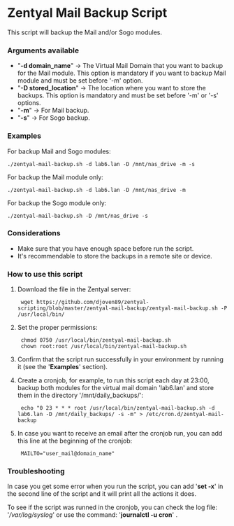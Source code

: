 # **Zentyal Mail Backup Script**

This script will backup the Mail and/or Sogo modules.

### Arguments available

* "**-d domain_name**" -> The Virtual Mail Domain that you want to backup for the Mail module. This option is mandatory if you want to backup Mail module and must be set before '-m' option.
* "**-D stored_location**" -> The location where you want to store the backups. This option is mandatory and must be set before '-m' or '-s' options.
* "**-m**" -> For Mail backup.
* "**-s**" -> For Sogo backup.


### Examples

For backup Mail and Sogo modules:

    ./zentyal-mail-backup.sh -d lab6.lan -D /mnt/nas_drive -m -s 

For backup the Mail module only:

    ./zentyal-mail-backup.sh -d lab6.lan -D /mnt/nas_drive -m

For backup the Sogo module only:

    ./zentyal-mail-backup.sh -D /mnt/nas_drive -s


### Considerations

* Make sure that you have enough space before run the script.
* It's recommendable to store the backups in a remote site or device.


### How to use this script

1. Download the file in the Zentyal server:

        wget https://github.com/djoven89/zentyal-scripting/blob/master/zentyal-mail-backup/zentyal-mail-backup.sh -P /usr/local/bin/

2. Set the proper permissions:

        chmod 0750 /usr/local/bin/zentyal-mail-backup.sh
        chown root:root /usr/local/bin/zentyal-mail-backup.sh

3. Confirm that the script run successfully in your environment by running it (see the '**Examples**' section).

4. Create a cronjob, for example, to run this script each day at 23:00, backup both modules for the virtual mail domain 'lab6.lan' and store them in the directory '/mnt/daily_backups/':

        echo "0 23 * * * root /usr/local/bin/zentyal-mail-backup.sh -d lab6.lan -D /mnt/daily_backups/ -s -m" > /etc/cron.d/zentyal-mail-backup 

5. In case you want to receive an email after the cronjob run, you can add this line at the beginning of the cronjob:

        MAILTO="user_mail@domain_name"


### Troubleshooting

In case you get some error when you run the script, you can add '**set -x**' in the second line of the script and it will print all the actions it does.

To see if the script was runned in the cronjob, you can check the log file: '*/var/log/syslog*' or use the command: '**journalctl -u cron**' .

